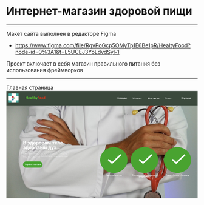 # Интернет-магазин здоровой пищи

____
Макет сайта выполнен в редакторе Figma 
* https://www.figma.com/file/RgvPoGcp5OMyTp1E6Be1pR/HealtyFood?node-id=0%3A1&t=L5UCEJ3YoLdvdSyl-1

Проект включает в себя магазин правильного питания без использования фреймворков
____

Главная страница
![Image alt](https://github.com/Yadenian/ITandDDP/blob/main/Pictures/main.png)
